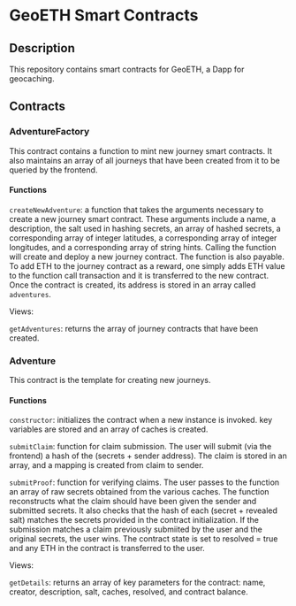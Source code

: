 # GeoETH Smart Contracts

## Description
This repository contains smart contracts for GeoETH, a Dapp for geocaching.

## Contracts

### AdventureFactory
This contract contains a function to mint new journey smart contracts. It also maintains an array of all journeys that have been created from it to be queried by the frontend.

#### Functions

`createNewAdventure`: a function that takes the arguments necessary to create a new journey smart contract. These arguments include a name, a description, the salt used in hashing secrets, an array of hashed secrets, a corresponding array of integer latitudes, a corresponding array of integer longitudes, and a corresponding array of string hints. Calling the function will create and deploy a new journey contract. The function is also payable. To add ETH to the journey contract as a reward, one simply adds ETH value to the function call transaction and it is transferred to the new contract. Once the contract is created, its address is stored in an array called `adventures`.

Views:

`getAdventures`: returns the array of journey contracts that have been created.

### Adventure
This contract is the template for creating new journeys. 

#### Functions
`constructor`: initializes the contract when a new instance is invoked. key variables are stored and an array of caches is created.

`submitClaim`: function for claim submission. The user will submit (via the frontend) a hash of the (secrets + sender address). The claim is stored in an array, and a mapping is created from claim to sender.

`submitProof`: function for verifying claims. The user passes to the function an array of raw secrets obtained from the various caches. The function reconstructs what the claim should have been given the sender and submitted secrets. It also checks that the hash of each (secret + revealed salt) matches the secrets provided in the contract initialization. If the submission matches a claim previously submiited by the user and the original secrets, the user wins. The contract state is set to resolved = true and any ETH in the contract is transferred to the user.

Views:

`getDetails`: returns an array of key parameters for the contract: name, creator, description, salt, caches, resolved, and contract balance.